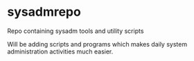sysadmrepo
==========

Repo containing sysadm tools and utility scripts

Will be adding scripts and programs which makes daily system administration activities much easier.
